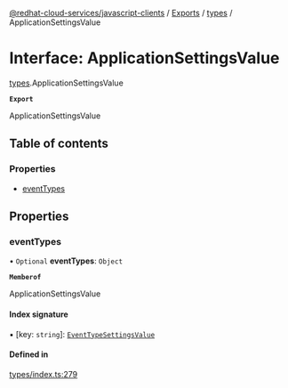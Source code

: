 [@redhat-cloud-services/javascript-clients](../README.md) / [Exports](../modules.md) / [types](../modules/types.md) / ApplicationSettingsValue

# Interface: ApplicationSettingsValue

[types](../modules/types.md).ApplicationSettingsValue

**`Export`**

ApplicationSettingsValue

## Table of contents

### Properties

- [eventTypes](types.ApplicationSettingsValue.md#eventtypes)

## Properties

### eventTypes

• `Optional` **eventTypes**: `Object`

**`Memberof`**

ApplicationSettingsValue

#### Index signature

▪ [key: `string`]: [`EventTypeSettingsValue`](types.EventTypeSettingsValue.md)

#### Defined in

[types/index.ts:279](https://github.com/RedHatInsights/javascript-clients/blob/main/packages/notifications/types/index.ts#L279)

